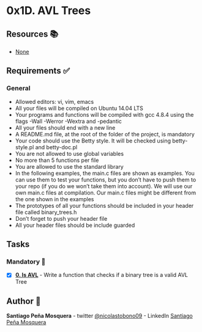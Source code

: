 # 0x1D. AVL Trees
## Resources :books:
* [None]()

## Requirements :white_check_mark:
### General
* Allowed editors: vi, vim, emacs
* All your files will be compiled on Ubuntu 14.04 LTS
* Your programs and functions will be compiled with gcc 4.8.4 using the flags -Wall -Werror -Wextra and -pedantic
* All your files should end with a new line
* A README.md file, at the root of the folder of the project, is mandatory
* Your code should use the Betty style. It will be checked using betty-style.pl and betty-doc.pl
* You are not allowed to use global variables
* No more than 5 functions per file
* You are allowed to use the standard library
* In the following examples, the main.c files are shown as examples. You can use them to test your functions, but you don’t have to push them to your repo (if you do we won’t take them into account). We will use our own main.c files at compilation. Our main.c files might be different from the one shown in the examples
* The prototypes of all your functions should be included in your header file called binary_trees.h
* Don’t forget to push your header file
* All your header files should be include guarded

## Tasks
### Mandatory :page_with_curl:
- [x] **[0. Is AVL](./0-binary_tree_is_avl.c)** - Write a function that checks if a binary tree is a valid AVL Tree
## Author :pencil:
**Santiago Peña Mosquera** - twitter [@nicolastobono09](https://twitter.com/nicolastobon09) - LinkedIn [Santiago Peña Mosquera](https://www.linkedin.com/in/nicolastobon09/)